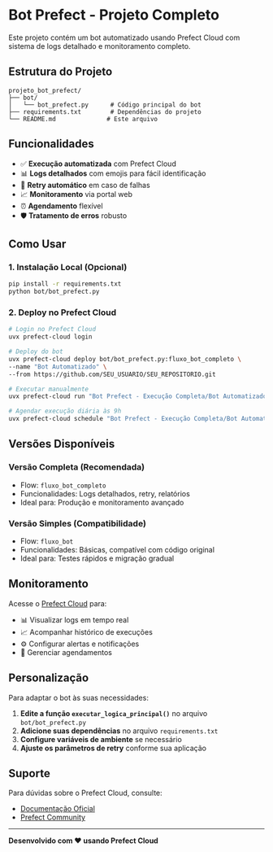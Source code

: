 # Bot Prefect - Projeto Completo

Este projeto contém um bot automatizado usando Prefect Cloud com sistema de logs detalhado e monitoramento completo.

## Estrutura do Projeto

```
projeto_bot_prefect/
├── bot/
│   └── bot_prefect.py      # Código principal do bot
├── requirements.txt        # Dependências do projeto
└── README.md              # Este arquivo
```

## Funcionalidades

- ✅ **Execução automatizada** com Prefect Cloud
- 📊 **Logs detalhados** com emojis para fácil identificação
- 🔄 **Retry automático** em caso de falhas
- 📈 **Monitoramento** via portal web
- ⏰ **Agendamento** flexível
- 🛡️ **Tratamento de erros** robusto

## Como Usar

### 1. Instalação Local (Opcional)

```bash
pip install -r requirements.txt
python bot/bot_prefect.py
```

### 2. Deploy no Prefect Cloud

```bash
# Login no Prefect Cloud
uvx prefect-cloud login

# Deploy do bot
uvx prefect-cloud deploy bot/bot_prefect.py:fluxo_bot_completo \
--name "Bot Automatizado" \
--from https://github.com/SEU_USUARIO/SEU_REPOSITORIO.git

# Executar manualmente
uvx prefect-cloud run "Bot Prefect - Execução Completa/Bot Automatizado"

# Agendar execução diária às 9h
uvx prefect-cloud schedule "Bot Prefect - Execução Completa/Bot Automatizado" "0 9 * * *"
```

## Versões Disponíveis

### Versão Completa (Recomendada)
- Flow: `fluxo_bot_completo`
- Funcionalidades: Logs detalhados, retry, relatórios
- Ideal para: Produção e monitoramento avançado

### Versão Simples (Compatibilidade)
- Flow: `fluxo_bot`
- Funcionalidades: Básicas, compatível com código original
- Ideal para: Testes rápidos e migração gradual

## Monitoramento

Acesse o [Prefect Cloud](https://app.prefect.cloud/) para:

- 📊 Visualizar logs em tempo real
- 📈 Acompanhar histórico de execuções
- ⚙️ Configurar alertas e notificações
- 📅 Gerenciar agendamentos

## Personalização

Para adaptar o bot às suas necessidades:

1. **Edite a função `executar_logica_principal()`** no arquivo `bot/bot_prefect.py`
2. **Adicione suas dependências** no arquivo `requirements.txt`
3. **Configure variáveis de ambiente** se necessário
4. **Ajuste os parâmetros de retry** conforme sua aplicação

## Suporte

Para dúvidas sobre o Prefect Cloud, consulte:
- [Documentação Oficial](https://docs.prefect.io/)
- [Prefect Community](https://discourse.prefect.io/)

---

**Desenvolvido com ❤️ usando Prefect Cloud**
